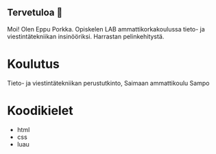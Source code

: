 ## Tervetuloa 👋

Moi! Olen Eppu Porkka. Opiskelen LAB ammattikorkakoulussa tieto- ja viestintätekniikan insinööriksi. Harrastan pelinkehitystä.

# Koulutus
Tieto- ja viestintätekniikan perustutkinto, Saimaan ammattikoulu Sampo

# Koodikielet
- html
- css
- luau
